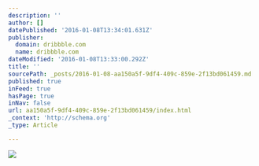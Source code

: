 ```yaml
---
description: ''
author: []
datePublished: '2016-01-08T13:34:01.631Z'
publisher:
  domain: dribbble.com
  name: dribbble.com
dateModified: '2016-01-08T13:33:00.292Z'
title: ''
sourcePath: _posts/2016-01-08-aa150a5f-9df4-409c-859e-2f13bd061459.md
published: true
inFeed: true
hasPage: true
inNav: false
url: aa150a5f-9df4-409c-859e-2f13bd061459/index.html
_context: 'http://schema.org'
_type: Article

---
```

![](https://d13yacurqjgara.cloudfront.net/users/84655/screenshots/2045125/screen_shot_2015-05-01_at_21.22.33.png)